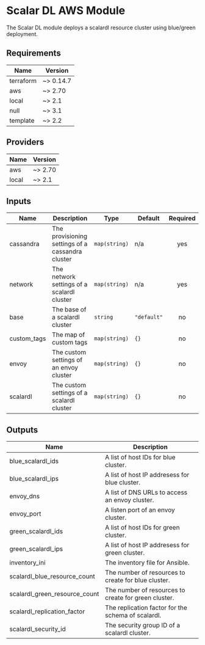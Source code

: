 # Scalar DL AWS Module
The Scalar DL module deploys a scalardl resource cluster using blue/green deployment.

<!-- BEGINNING OF PRE-COMMIT-TERRAFORM DOCS HOOK -->
## Requirements

| Name | Version |
|------|---------|
| terraform | ~> 0.14.7 |
| aws | ~> 2.70 |
| local | ~> 2.1 |
| null | ~> 3.1 |
| template | ~> 2.2 |

## Providers

| Name | Version |
|------|---------|
| aws | ~> 2.70 |
| local | ~> 2.1 |

## Inputs

| Name | Description | Type | Default | Required |
|------|-------------|------|---------|:--------:|
| cassandra | The provisioning settings of a cassandra cluster | `map(string)` | n/a | yes |
| network | The network settings of a scalardl cluster | `map(string)` | n/a | yes |
| base | The base of a scalardl cluster | `string` | `"default"` | no |
| custom_tags | The map of custom tags | `map(string)` | `{}` | no |
| envoy | The custom settings of an envoy cluster | `map(string)` | `{}` | no |
| scalardl | The custom settings of a scalardl cluster | `map(string)` | `{}` | no |

## Outputs

| Name | Description |
|------|-------------|
| blue_scalardl_ids | A list of host IDs for blue cluster. |
| blue_scalardl_ips | A list of host IP addresess for blue cluster. |
| envoy_dns | A list of DNS URLs to access an envoy cluster. |
| envoy_port | A listen port of an envoy cluster. |
| green_scalardl_ids | A list of host IDs for green cluster. |
| green_scalardl_ips | A list of host IP addresess for green cluster. |
| inventory_ini | The inventory file for Ansible. |
| scalardl_blue_resource_count | The number of resources to create for blue cluster. |
| scalardl_green_resource_count | The number of resources to create for green cluster. |
| scalardl_replication_factor | The replication factor for the schema of scalardl. |
| scalardl_security_id | The security group ID of a scalardl cluster. |

<!-- END OF PRE-COMMIT-TERRAFORM DOCS HOOK -->
